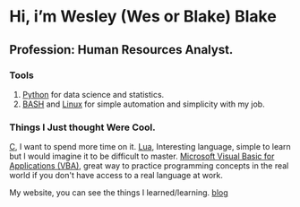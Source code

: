# Hi, i’m Wesley (Wes or Blake) Blake
## Profession: Human Resources Analyst.
### Tools
1. [Python](https://github.com/Wblake95/Python) for data science and statistics.
2. [BASH](https://github.com/Wblake95/Bash) and [Linux](https://github.com/Wblake95/Config-Files) for simple automation and simplicity with my job.
### Things I Just thought Were Cool.
[C](https://github.com/Wblake95/C), I want to spend more time on it. 
[Lua](https://github.com/Wblake95/Lua), Interesting language, simple to learn but I would imagine it to be difficult to master.
[Microsoft Visual Basic for Applications (VBA)](https://github.com/Wblake95/Excel-VBA), great way to practice programming concepts in the real world if you don't have access to a real language at work.

My website, you can see the things I learned/learning. [blog](https://wblake95.github.io/)
